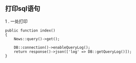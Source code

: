 ## 打印sql语句
1 . 一处打印
```
public function index()
{
    News::query()->get();

    DB::connection()->enableQueryLog();
    return response()->json(['log' => DB::getQueryLog()]);
}
```
